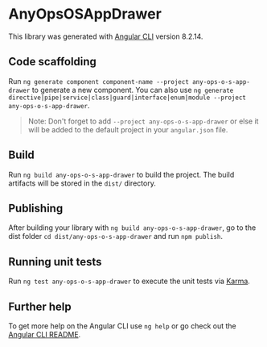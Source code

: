 # AnyOpsOSAppDrawer

This library was generated with [Angular CLI](https://github.com/angular/angular-cli) version 8.2.14.

## Code scaffolding

Run `ng generate component component-name --project any-ops-o-s-app-drawer` to generate a new component. You can also use `ng generate directive|pipe|service|class|guard|interface|enum|module --project any-ops-o-s-app-drawer`.
> Note: Don't forget to add `--project any-ops-o-s-app-drawer` or else it will be added to the default project in your `angular.json` file. 

## Build

Run `ng build any-ops-o-s-app-drawer` to build the project. The build artifacts will be stored in the `dist/` directory.

## Publishing

After building your library with `ng build any-ops-o-s-app-drawer`, go to the dist folder `cd dist/any-ops-o-s-app-drawer` and run `npm publish`.

## Running unit tests

Run `ng test any-ops-o-s-app-drawer` to execute the unit tests via [Karma](https://karma-runner.github.io).

## Further help

To get more help on the Angular CLI use `ng help` or go check out the [Angular CLI README](https://github.com/angular/angular-cli/blob/master/README.md).
